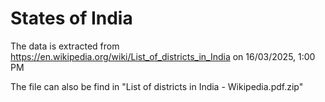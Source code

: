 # States of India

The data is extracted from https://en.wikipedia.org/wiki/List_of_districts_in_India on 16/03/2025, 1:00 PM

The file can also be find in "List of districts in India - Wikipedia.pdf.zip"